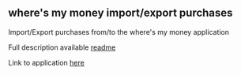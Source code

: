 ## where's my money import/export purchases

Import/Export purchases from/to the where's my money application

Full description available [readme](https://litichevskiy.github.io/where-is-my-money-import-export-readme/)

Link to application [here](https://where-is-my-money-seven.vercel.app/)